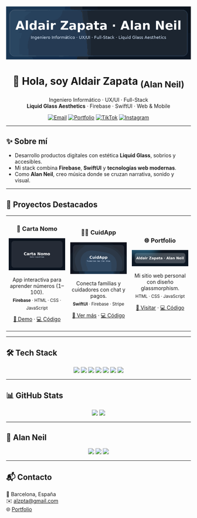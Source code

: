 <!-- Hero -->
<p align="center">
  <img src="./assets/portfolio-anim.gif" alt="Aldair Zapata · Alan Neil" width="980">
</p>

<h1 align="center">👋 Hola, soy Aldair Zapata <sub>(Alan Neil)</sub></h1>
<p align="center">
  Ingeniero Informático · UX/UI · Full-Stack<br>
  <b>Liquid Glass Aesthetics</b> · Firebase · SwiftUI · Web & Mobile
</p>

<p align="center">
  <a href="mailto:alzpta@gmail.com"><img alt="Email" src="https://img.shields.io/badge/Email-alzpta%40gmail.com-0b6cff?style=for-the-badge&logo=gmail&logoColor=white"></a>
  <a href="https://alzpta.github.io/"><img alt="Portfolio" src="https://img.shields.io/badge/Portfolio-Visitar-111827?style=for-the-badge&logo=vercel&logoColor=white"></a>
  <a href="https://tiktok.com/@alzpta"><img alt="TikTok" src="https://img.shields.io/badge/TikTok-@alzpta-000000?style=for-the-badge&logo=tiktok&logoColor=white"></a>
  <a href="https://instagram.com/alanneil"><img alt="Instagram" src="https://img.shields.io/badge/Instagram-@alanneil-E4405F?style=for-the-badge&logo=instagram&logoColor=white"></a>
</p>

---

## ✨ Sobre mí
- Desarrollo productos digitales con estética **Liquid Glass**, sobrios y accesibles.  
- Mi stack combina **Firebase**, **SwiftUI** y **tecnologías web modernas**.  
- Como **Alan Neil**, creo música donde se cruzan narrativa, sonido y visual.

---

## 🚀 Proyectos Destacados

<table>
  <tr>
    <td width="33%">
      <h3 align="center">📖 Carta Nomo</h3>
      <a href="https://alzpta.github.io/Carta-Nomo/">
        <img src="./assets/carta-nomo-anim.gif" alt="Carta Nomo Demo" width="100%"/>
      </a>
      <p align="center">
        App interactiva para aprender números (1–100).<br>
        <sub><b>Firebase</b> · HTML · CSS · JavaScript</sub>
      </p>
      <p align="center">
        <a href="https://alzpta.github.io/Carta-Nomo/">🔗 Demo</a> · 
        <a href="https://github.com/alzpta/Carta-Nomo">💻 Código</a>
      </p>
    </td>
    <td width="33%">
      <h3 align="center">🧑‍⚕️ CuidApp</h3>
      <a href="https://alzpta.github.io/CuidApp/">
        <img src="./assets/cuidapp-anim.gif" alt="CuidApp Demo" width="100%"/>
      </a>
      <p align="center">
        Conecta familias y cuidadores con chat y pagos.<br>
        <sub><b>SwiftUI</b> · Firebase · Stripe</sub>
      </p>
      <p align="center">
        <a href="https://alzpta.github.io/CuidApp/">🔗 Ver más</a> · 
        <a href="https://github.com/alzpta/CuidApp">💻 Código</a>
      </p>
    </td>
    <td width="33%">
      <h3 align="center">🌐 Portfolio</h3>
      <a href="https://alzpta.github.io/">
        <img src="./assets/portfolio-pro.png" alt="Portfolio Liquid Glass" width="100%"/>
      </a>
      <p align="center">
        Mi sitio web personal con diseño glassmorphism.<br>
        <sub>HTML · CSS · JavaScript</sub>
      </p>
      <p align="center">
        <a href="https://alzpta.github.io/">🔗 Visitar</a> · 
        <a href="https://github.com/alzpta/alzpta.github.io">💻 Código</a>
      </p>
    </td>
  </tr>
</table>

---

## 🛠️ Tech Stack
<p align="center">
  <img src="https://img.shields.io/badge/HTML5-E34F26?logo=html5&logoColor=white&style=for-the-badge"/>
  <img src="https://img.shields.io/badge/CSS3-1572B6?logo=css3&logoColor=white&style=for-the-badge"/>
  <img src="https://img.shields.io/badge/JavaScript-F7DF1E?logo=javascript&logoColor=111&style=for-the-badge"/>
  <img src="https://img.shields.io/badge/Firebase-FFCA28?logo=firebase&logoColor=111&style=for-the-badge"/>
  <img src="https://img.shields.io/badge/SwiftUI-FA7343?logo=swift&logoColor=white&style=for-the-badge"/>
  <img src="https://img.shields.io/badge/Stripe-635BFF?logo=stripe&logoColor=white&style=for-the-badge"/>
  <img src="https://img.shields.io/badge/GitHub-181717?logo=github&logoColor=white&style=for-the-badge"/>
</p>

---

## 📊 GitHub Stats
<p align="center">
  <img height="165" src="https://github-readme-stats.vercel.app/api?username=alzpta&show_icons=true&theme=transparent&hide_title=true"/>
  <img height="165" src="https://github-readme-streak-stats.herokuapp.com?user=alzpta&theme=transparent&hide_border=false"/>
</p>

---

## 🎵 Alan Neil
<p align="center">
  <a href="https://open.spotify.com/"><img src="https://img.shields.io/badge/Spotify-Escuchar-1DB954?logo=spotify&logoColor=white&style=for-the-badge"/></a>
  <a href="https://alanneil.bandcamp.com"><img src="https://img.shields.io/badge/Bandcamp-Explorar-629AA9?logo=bandcamp&logoColor=white&style=for-the-badge"/></a>
  <a href="https://youtube.com/"><img src="https://img.shields.io/badge/YouTube-Videos-FF0000?logo=youtube&logoColor=white&style=for-the-badge"/></a>
</p>

---

## 📬 Contacto
📍 Barcelona, España  
✉️ [alzpta@gmail.com](mailto:alzpta@gmail.com)  
🌐 [Portfolio](https://alzpta.github.io/)
